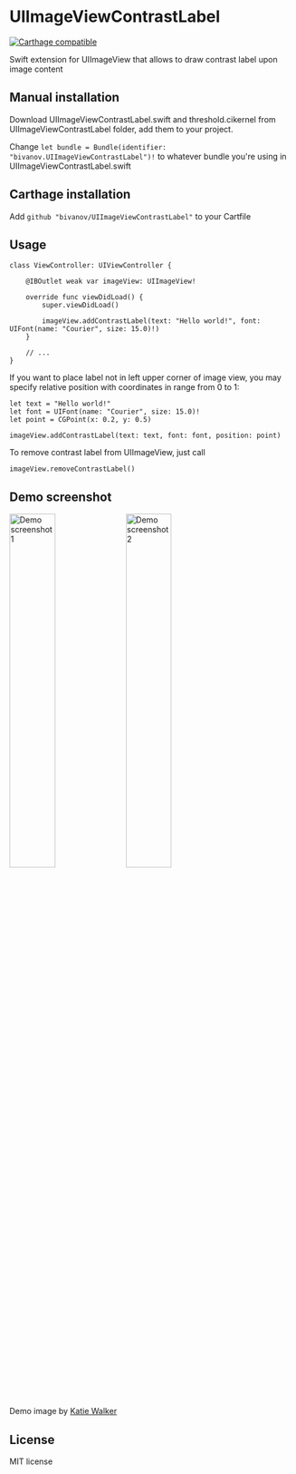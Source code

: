 # UIImageViewContrastLabel

[![Carthage compatible](https://img.shields.io/badge/Carthage-compatible-4BC51D.svg?style=flat)](https://github.com/Carthage/Carthage)

Swift extension for UIImageView that allows to draw contrast label upon image content 

## Manual installation

Download UIImageViewContrastLabel.swift and threshold.cikernel from UIImageViewContrastLabel folder, add them to your project.

Change `let bundle = Bundle(identifier: "bivanov.UIImageViewContrastLabel")!` to whatever bundle you're using in UIImageViewContrastLabel.swift

## Carthage installation

Add `github "bivanov/UIImageViewContrastLabel"` to your Cartfile

## Usage 

```
class ViewController: UIViewController {

	@IBOutlet weak var imageView: UIImageView!
    
	override func viewDidLoad() {
		super.viewDidLoad()
        
		imageView.addContrastLabel(text: "Hello world!", font: UIFont(name: "Courier", size: 15.0)!)
	}

	// ...
}
```

If you want to place label not in left upper corner of image view, you may specify relative position with coordinates in range from 0 to 1:

```
let text = "Hello world!"
let font = UIFont(name: "Courier", size: 15.0)!
let point = CGPoint(x: 0.2, y: 0.5)
        
imageView.addContrastLabel(text: text, font: font, position: point)
```

To remove contrast label from UIImageView, just call

```
imageView.removeContrastLabel()
```

## Demo screenshot

<img src="https://cdn.rawgit.com/bivanov/UIImageViewContrastLabel/f34e3aee/Screenshots/Scrn1.png" alt="Demo screenshot 1" width="40%" height="40%"> <img src="https://cdn.rawgit.com/bivanov/UIImageViewContrastLabel/9d09fb1d/Screenshots/Scrn2.png" alt="Demo screenshot 2" width="40%" height="40%">

Demo image by [Katie Walker](https://www.flickr.com/photos/eilonwy77/9156784796/in/photolist-eX9V6W-4CugZT-6SaDQd-6JVfBq-o4HmKv-csUF5y-6ch3Yr-8gqyVs-8xY799-8gnqwK-89JCVc-89MUh1-nC5dLZ-3jHvV2-qseZKc-8xXWnu-6UNCRr-bTvNxK-8gnhwv-4nzMev-nFcAP-6PFSvP-aa2ypi-6hH4cT-e5zsAu-8vpBDL-g5BND-cA2i8m-Jh6Vr-aswLN5-6AE2po-8RuEMv-847bCY-7nKn9m-98Va1C-haGvas-amzQHW-9guVqe-dgUSwH-bX92t5-5d8zh4-9gouWH-5px1t-RvJ15n-6LUTvB-847bNU-qVd4i1-6ZqjKK-6DknPV-Rx8QT)

## License

MIT license